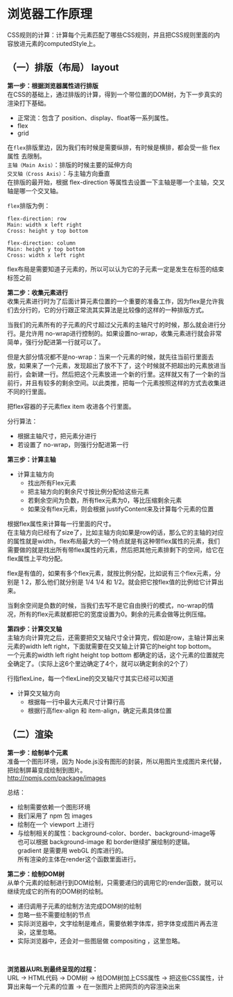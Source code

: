 <!--
 * @Author: your name
 * @Date: 2020-08-23 22:33:08
 * @LastEditTime: 2021-02-16 21:29:02
 * @LastEditors: Please set LastEditors
 * @Description: In User Settings Edit
 * @FilePath: \Frontend-04-Template\Week_08\README.md
-->
# 浏览器工作原理      
CSS规则的计算：计算每个元素匹配了哪些CSS规则，并且把CSS规则里面的内容放进元素的computedStyle上。 
## （一）排版（布局）   layout   
**第一步：根据浏览器属性进行排版**      
在CSS的基础上，通过排版的计算，得到一个带位置的DOM树，为下一步真实的渲染打下基础。

* 正常流：包含了 position、display、float等一系列属性。    
* flex      
* grid 

在`flex`排版里边，因为我们有时候是需要纵排，有时候是横排，都会受一些 flex属性 去限制。    
`主轴（Main Axis）`：排版的时候主要的延伸方向    
`交叉轴（Cross Axis）`：与主轴方向垂直    
在排版的最开始，根据 flex-direction 等属性去设置一下主轴是哪一个主轴，交叉轴是哪一个交叉轴。  

`flex`排版为例：    
```   
flex-direction: row
Main: width x left right
Cross: height y top bottom 
```
```
flex-direction: column
Main: height y top bottom
Cross: width x left right
```    
flex布局是需要知道子元素的，所以可以认为它的子元素一定是发生在标签的结束标签之前        

**第二步：收集元素进行**    
收集元素进行时为了后面计算元素位置的一个重要的准备工作，因为flex是允许我们去分行的，它的分行跟正常流其实算法是比较像的这样的一种排版方式。

当我们的元素所有的子元素的尺寸超过父元素的主轴尺寸的时候，那么就会进行分行。是允许用 no-wrap进行控制的。如果设置no-wrap，收集元素进行就会非常简单，强行分配进第一行就可以了。 

但是大部分情况都不是no-wrap：当来一个元素的时候，就先往当前行里面去放，如果来了一个元素，发现超出了放不下了，这个时候就不把超出的元素放进当前行，会新建一行。然后把这个元素放进一个新的行里。这样就又有了一个新的当前行，并且有较多的剩余空间。以此类推，把每一个元素按照这样的方式去收集进不同的行里面。

把flex容器的子元素flex item 收进各个行里面。

分行算法：      
* 根据主轴尺寸，把元素分进行
* 若设置了 no-wrap，则强行分配进第一行 

**第三步：计算主轴**    
* 计算主轴方向   
    * 找出所有Flex元素
    * 把主轴方向的剩余尺寸按比例分配给这些元素
    * 若剩余空间为负数，所有flex元素为0，等比压缩剩余元素
    * 如果没有flex元素，则会根据 justifyContent来及计算每个元素的位置

根据flex属性来计算每一行里面的尺寸。    
在主轴方向已经有了size了，比如主轴方向如果是row的话，那么它的主轴的对应的属性就是width，flex布局最大的一个特点就是有这种带flex属性的元素，我们需要做的就是找出所有带flex属性的元素，然后把其他元素排剩下的空间，给它在flex属性上平均分配。    

flex是有值的，如果有多个flex元素，就按比例分配，比如说有三个flex元素，分别是 1 2，那么他们就分别是 1/4  1/4 和 1/2。就会把它按flex值的比例给它计算出来。    

当剩余空间是负数的时候，当我们去写不是它自由换行的模式，no-wrap的情况，所有的flex元素就都把它的宽度设置为0。剩余的元素会做等比例压缩。    

**第四步：计算交叉轴**     
主轴方向计算完之后，还需要把交叉轴尺寸全计算完，假如是row，主轴计算出来元素的width left right，下面就需要在交叉轴上计算它的height top bottom。   
一个元素的width left right height top bottom 都确定的话，这个元素的位置就完全确定了。（实际上这6个里边确定了4个，就可以确定剩余的2个了）     

行指flexLine，每一个flexLine的交叉轴尺寸其实已经可以知道
* 计算交叉轴方向
    * 根据每一行中最大元素尺寸计算行高
    * 根据行高flex-align 和 item-align，确定元素具体位置

## （二）渲染   
**第一步：绘制单个元素**   
准备一个图形环境，因为 Node.js没有图形的封装，所以用图片生成图片来代替，把绘制屏幕变成绘制到图片。    
http://npmjs.com/package/images    

总结：   
* 绘制需要依赖一个图形环境    
* 我们采用了 npm 包 images   
* 绘制在一个 viewport 上进行   
* 与绘制相关的属性：background-color、border、background-image等    
也可以根据 background-image 和 border继续扩展绘制的逻辑。   
gradient 是需要用 webGL 的库进行的。   
所有渲染的主体在render这个函数里面进行。 

**第二步：绘制DOM树**    
从单个元素的绘制进行到DOM绘制，只需要递归的调用它的render函数，就可以继续完成它的所有的DOM树的绘制。    
* 递归调用子元素的绘制方法完成DOM树的绘制   
* 忽略一些不需要绘制的节点   
* 实际浏览器中，文字绘制是难点，需要依赖字体库，把字体变成图片再去渲染，这里忽略。   
* 实际浏览器中，还会对一些图层做 compositing ，这里忽略。    

<br>

**浏览器从URL到最终呈现的过程：**    
URL → HTML代码 → DOM树 → 给DOM树加上CSS属性 → 把这些CSS属性，计算出来每一个元素的位置 → 在一张图片上把网页的内容渲染出来

   

